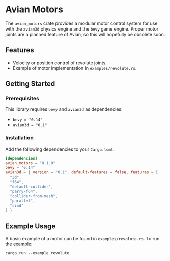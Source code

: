 # Avian Motors

The `avian_motors` crate provides a modular motor control system for use with the `avian3d` physics engine and the `bevy` game engine. Proper motor joints are a planned feature of Avian, so this will hopefully be obsolete soon.

## Features

- Velocity or position control of revolute joints.
- Example of motor implementation in `examples/revolute.rs`.

## Getting Started

### Prerequisites

This library requires `bevy` and `avian3d` as dependencies:

- `bevy = "0.14"`
- `avian3d = "0.1"`

### Installation

Add the following dependencies to your `Cargo.toml`:

```toml
[dependencies]
avian_motors = "0.1.0"
bevy = "0.14"
avian3d = { version = "0.1", default-features = false, features = [
  "3d",
  "f64",
  "default-collider",
  "parry-f64",
  "collider-from-mesh",
  "parallel",
  "simd"
] }
```

## Example Usage

A basic example of a motor can be found in `examples/revolute.rs`. To run the example:

`cargo run --example revolute`
